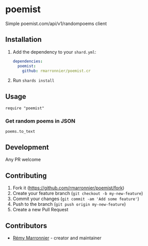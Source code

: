 # poemist

Simple poemist.com/api/v1/randompoems client

## Installation

1. Add the dependency to your `shard.yml`:

   ```yaml
   dependencies:
     poemist:
       github: rmarronnier/poemist.cr
   ```

2. Run `shards install`

## Usage

```crystal
require "poemist"
```

### Get random poems in JSON

```poems = Poemist::Client.new
poems.to_text
```

## Development

Any PR welcome

## Contributing

1. Fork it (<https://github.com/rmarronnier/poemist/fork>)
2. Create your feature branch (`git checkout -b my-new-feature`)
3. Commit your changes (`git commit -am 'Add some feature'`)
4. Push to the branch (`git push origin my-new-feature`)
5. Create a new Pull Request

## Contributors

- [Rémy Marronnier](https://github.com/rmarronnier) - creator and maintainer
